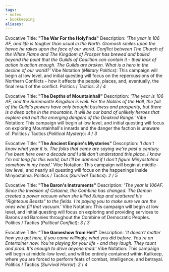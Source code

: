 ```yaml
---
tags: 
- notes
- bookkeeping
aliases:
---
```


Evocative Title: **"The War For the Holyl'nds"**
Description: *'The year is 106 AF, and life is tougher than usual in the North. Gromosh smiles upon the havoc he rakes upon the face of our world. Conflict between The Church of the White Flame and The Kingdom of Prosper has brewed and boiled beyond the point that the Guilds of Coalition can contain it - their lack of action is action enough. The Guilds are broken. What is a hero in the decline of our world?'*
Vibe Notation (*Military Politics*): This campaign will begin at low level, and initial questing will focus on the repercussions of the Northern Conflicts - how it affects the people, places, and, eventually, the final result of the conflict.
Politics / Tactics: *3* / *4*

Evocative Title: **"The Depths of Mountainhall"**
Description: *'The year is 106 AF, and the Suremantle Kingdom is well. For the Nobles of the Hall, the fall of the Guild's powers have only brought business and prosperity, but there is a deep ache in the mountains. It will be our band of unlikely heroes that explore and halt the emerging dangers of the Deakred Range.'*
Vibe Notation: This campaign will begin at low level, and initial questing will focus on exploring Mountainhall's innards and the danger the faction is unaware of.
Politics / Tactics (*Political Mystery*): *4* / *3*

Evocative Title: **"The Ancient Empire's Mysteries"**
Description: *'I don't know what year it is. The folks that come are saying we're past a century. I've been here over a decade and I still don't understand this place. I know I'm not long for this world, but I'll be damned if I don't figure Minyostalma somehow in my head.'*
Vibe Notation: This campaign will begin at middle-low level, and nearly all questing will focus on the happenings inside Minyostalma.
Politics / Tactics (*Survival Tactics*): *2* / *5*

Evocative Title: **"The Baron's Instruments"**
Description: *'The year is 106AF. Since the Invasion of Celaena, the Combine has changed. The Demon created a power vacuum when she killed Xuiop and scattered his "Righteous Beasts" to the fields. I'm paying you to make sure we are the ones who fill that vacuum.'*
Vibe Notation: This campaign will begin at low level, and initial questing will focus on exploring and providing services to Barons and Baronies throughout the Combine of Democratic Peoples.
Politics / Tactics (*Political Conflict*): *3* / *3*

Evocative Title: **"The Gameshow from Hell"**
Description: *'It doesn't matter how you got here, if you came willingly, what you did before. You're an Entertainer now. You're playing for your life - and they laugh. They taunt and prod. It's enough to drive anyone mad.'*
Vibe Notation: This campaign will begin at middle-low level, and will be entirely contained within Kailkeep, where you are forced to perform feats of combat, intelligence, and betrayal. 
Politics / Tactics (*Survival Horror*): *2* / *4*